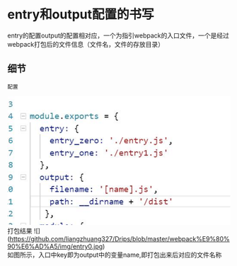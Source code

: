 # entry和output配置的书写
entry的配置output的配置相对应，一个为指引webpack的入口文件，一个是经过webpack打包后的文件信息（文件名，文件的存放目录）
## 细节
    配置
![](https://github.com/liangzhuang327/Drips/blob/master/webpack%E9%80%90%E6%AD%A5/img/entry_1.jpg) <br>
    打包结果
![] (https://github.com/liangzhuang327/Drips/blob/master/webpack%E9%80%90%E6%AD%A5/img/entry0.jpg)<br>
如图所示，入口中key即为output中的变量name,即打包出来后对应的文件名称